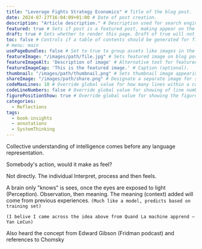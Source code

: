 ```yaml
---
title: "Leverage Fights Strategy Economics" # Title of the blog post.
date: 2024-07-27T16:04:09+01:00 # Date of post creation.
description: "Article description." # Description used for search engine.
featured: true # Sets if post is a featured post, making appear on the home page side bar.
draft: true # Sets whether to render this page. Draft of true will not be rendered.
toc: false # Controls if a table of contents should be generated for first-level links automatically.
# menu: main
usePageBundles: false # Set to true to group assets like images in the same folder as this post.
featureImage: "/images/path/file.jpg" # Sets featured image on blog post.
featureImageAlt: 'Description of image' # Alternative text for featured image.
featureImageCap: 'This is the featured image.' # Caption (optional).
thumbnail: "/images/path/thumbnail.png" # Sets thumbnail image appearing inside card on homepage.
shareImage: "/images/path/share.png" # Designate a separate image for social media sharing.
codeMaxLines: 10 # Override global value for how many lines within a code block before auto-collapsing.
codeLineNumbers: false # Override global value for showing of line numbers within code block.
figurePositionShow: true # Override global value for showing the figure label.
categories:
  - Reflections
tags:
  - book-insights
  - annotations
  - SystemThinking
---
```



Collective understanding of intelligence comes before any language representation.

Somebody's action, would it make as feel?

Not directly. The individual Interpret, process and then feels.

A brain only "knows" is sees, once the eyes are exposed to light (Perception). Observation, then
meaning. The meaning (context) added will come from previous experiences. `(Much like a model, predicts based on training set)`

`(I belive I came across the idea above from Quand La machine apprend – Yan LeCun)`

Also heard the concept from Edward Gibson (Fridman podcast) and references to Chomsky 


